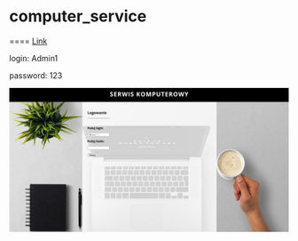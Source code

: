 # computer_service
====
[Link](http://serwis.triskelion16.vxm.pl)

login: Admin1

password: 123

![service](/images/service.jpg)
